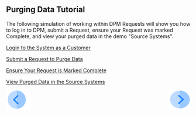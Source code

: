## Purging Data Tutorial

The following simulation of working within DPM Requests will show you how to log in to DPM, submit a Request, ensure your Request was marked Complete, and view your purged data in the demo "Source Systems".

[Login to the System as a Customer](03_02_Purging_Login.md)

[Submit a Request to Purge Data](03_03_Purging_Submit_a_Request_to_Purge.md)

[Ensure Your Request is Marked Complete](03_04_Purging_Ensure_Marked_Complete.md)

[View Purged Data in the Source Systems](03_05_Purging_View_Your_Data.md)



[![Previous](../images/Previous.png)]( 02_Purging_Data_Introduction.md)[<img align="right" width="60" height="54" src="../images/Next.png">](03_02_Purging_Login.md)
